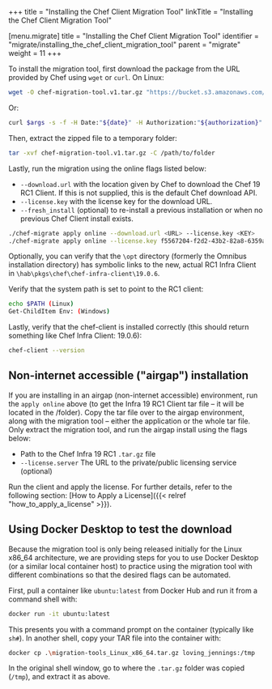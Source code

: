 +++
title = "Installing the Chef Client Migration Tool"
linkTitle = "Installing the Chef Client Migration Tool"

[menu.migrate]
title = "Installing the Chef Client Migration Tool"
identifier = "migrate/installing_the_chef_client_migration_tool"
parent = "migrate"
weight = 11
+++

To install the migration tool, first download the package from the URL provided by Chef using `wget` or `curl`. On Linux:

```sh
wget -O chef-migration-tool.v1.tar.gz "https://bucket.s3.amazonaws.com/BUCKETNAME/FILENAME.tar.gz?Signature=SIGNATURESTRING&AWSAccessKeyId=IFTHEREISONE"
```

Or:

```sh
curl $args -s -f -H Date:"${date}" -H Authorization:"${authorization}" https://s3.amazonaws.com"${path/to/file}"
```

Then, extract the zipped file to a temporary folder:

```sh
tar -xvf chef-migration-tool.v1.tar.gz -C /path/to/folder
```

Lastly, run the migration using the online flags listed below:

- `--download.url` with the location given by Chef to download the Chef 19 RC1 Client. If this is not supplied, this is the default Chef download API.
- `--license.key` with the license key for the download URL.
- `--fresh_install` (optional) to re-install a previous installation or when no previous Chef Client install exists.

```sh
./chef-migrate apply online --download.url <URL> --license.key <KEY>
./chef-migrate apply online --license.key f5567204-f2d2-43b2-82a8-6359acfa3fb8 --fresh_install
```

Optionally, you can verify that the `\opt` directory (formerly the Omnibus installation directory) has symbolic links to the new, actual RC1 Infra Client in `\hab\pkgs\chef\chef-infra-client\19.0.6`.

Verify that the system path is set to point to the RC1 client:

```sh
echo $PATH (Linux)
Get-ChildItem Env: (Windows)
```

Lastly, verify that the chef-client is installed correctly (this should return something like Chef Infra Client: 19.0.6):

```sh
chef-client --version
```

## Non-internet accessible ("airgap") installation

If you are installing in an airgap (non-internet accessible) environment, run the `apply online` above (to get the Infra 19 RC1 Client tar file – it will be located in the /folder). Copy the tar file over to the airgap environment, along with the migration tool – either the application or the whole tar file. Only extract the migration tool, and run the airgap install using the flags below:

- Path to the Chef Infra 19 RC1 `.tar.gz` file
- `--license.server` The URL to the private/public licensing service (optional)

Run the client and apply the license. For further details, refer to the following section: [How to Apply a License]({{< relref "how_to_apply_a_license" >}}).

## Using Docker Desktop to test the download

Because the migration tool is only being released initially for the Linux x86_64 architecture, we are providing steps for you to use Docker Desktop (or a similar local container host) to practice using the migration tool with different combinations so that the desired flags can be automated.

First, pull a container like `ubuntu:latest` from Docker Hub and run it from a command shell with:

```sh
docker run -it ubuntu:latest
```

This presents you with a command prompt on the container (typically like `sh#`).  In another shell, copy your TAR file into the container with:

```sh
docker cp .\migration-tools_Linux_x86_64.tar.gz loving_jennings:/tmp
```

In the original shell window, go to where the `.tar.gz` folder was copied (`/tmp`), and extract it as above.
